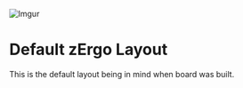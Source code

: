 ![Imgur](https://i.imgur.com/XbyhGeY.png)

# Default zErgo Layout

This is the default layout being in mind when board was built.
